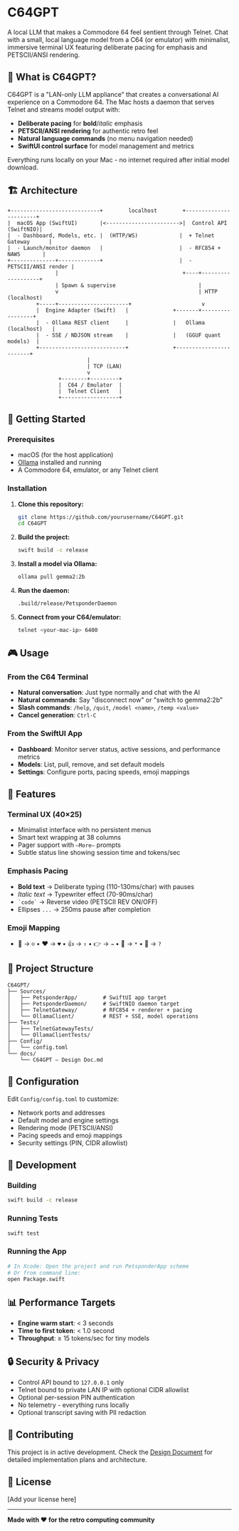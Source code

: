 # C64GPT

A local LLM that makes a Commodore 64 feel sentient through Telnet. Chat with a small, local language model from a C64 (or emulator) with minimalist, immersive terminal UX featuring deliberate pacing for emphasis and PETSCII/ANSI rendering.

## 🎯 What is C64GPT?

C64GPT is a "LAN-only LLM appliance" that creates a conversational AI experience on a Commodore 64. The Mac hosts a daemon that serves Telnet and streams model output with:

- **Deliberate pacing** for **bold**/*italic* emphasis
- **PETSCII/ANSI rendering** for authentic retro feel
- **Natural language commands** (no menu navigation needed)
- **SwiftUI control surface** for model management and metrics

Everything runs locally on your Mac - no internet required after initial model download.

## 🏗️ Architecture

```
+----------------------------+        localhost        +-----------------------+
|  macOS App (SwiftUI)       |<----------------------->|  Control API (SwiftNIO)|
|  - Dashboard, Models, etc. |  (HTTP/WS)             |  + Telnet Gateway      |
|  - Launch/monitor daemon   |                        |  - RFC854 + NAWS       |
+--------------+-------------+                        |  - PETSCII/ANSI render |
               |                                       +----+-------------------+
               | Spawn & supervise                          |
               v                                            | HTTP (localhost)
         +-----+----------------------+                      v
         |  Engine Adapter (Swift)   |              +-------+-----------------+
         |  - Ollama REST client     |              |   Ollama (localhost)   |
         |  - SSE / NDJSON stream    |              |   (GGUF quant models)  |
         +---------------------------+              +------------------------+
                         |
                         | TCP (LAN)
                         v
                +--------+---------+
                |  C64 / Emulator  |
                |  Telnet Client   |
                +------------------+
```

## 🚀 Getting Started

### Prerequisites

- macOS (for the host application)
- [Ollama](https://ollama.ai/) installed and running
- A Commodore 64, emulator, or any Telnet client

### Installation

1. **Clone this repository:**
   ```bash
   git clone https://github.com/yourusername/C64GPT.git
   cd C64GPT
   ```

2. **Build the project:**
   ```bash
   swift build -c release
   ```

3. **Install a model via Ollama:**
   ```bash
   ollama pull gemma2:2b
   ```

4. **Run the daemon:**
   ```bash
   .build/release/PetsponderDaemon
   ```

5. **Connect from your C64/emulator:**
   ```bash
   telnet <your-mac-ip> 6400
   ```

## 🎮 Usage

### From the C64 Terminal

- **Natural conversation**: Just type normally and chat with the AI
- **Natural commands**: Say "disconnect now" or "switch to gemma2:2b"
- **Slash commands**: `/help`, `/quit`, `/model <name>`, `/temp <value>`
- **Cancel generation**: `Ctrl-C`

### From the SwiftUI App

- **Dashboard**: Monitor server status, active sessions, and performance metrics
- **Models**: List, pull, remove, and set default models
- **Settings**: Configure ports, pacing speeds, emoji mappings

## 🎨 Features

### Terminal UX (40×25)
- Minimalist interface with no persistent menus
- Smart text wrapping at 38 columns
- Pager support with `—More—` prompts
- Subtle status line showing session time and tokens/sec

### Emphasis Pacing
- **Bold text** → Deliberate typing (110-130ms/char) with pauses
- *Italic text* → Typewriter effect (70-90ms/char)
- `` `code` `` → Reverse video (PETSCII REV ON/OFF)
- Ellipses `...` → 250ms pause after completion

### Emoji Mapping
- 🙂 → `☺` • ❤️ → `♥` • 👍 → `↑` • 👉 → `→` • 🎉 → `*` • 🤔 → `?`

## 📁 Project Structure

```
C64GPT/
├── Sources/
│   ├── PetsponderApp/        # SwiftUI app target
│   ├── PetsponderDaemon/     # SwiftNIO daemon target
│   ├── TelnetGateway/        # RFC854 + renderer + pacing
│   └── OllamaClient/         # REST + SSE, model operations
├── Tests/
│   ├── TelnetGatewayTests/
│   └── OllamaClientTests/
├── Config/
│   └── config.toml
└── docs/
    └── C64GPT — Design Doc.md
```

## 🔧 Configuration

Edit `Config/config.toml` to customize:

- Network ports and addresses
- Default model and engine settings
- Rendering mode (PETSCII/ANSI)
- Pacing speeds and emoji mappings
- Security settings (PIN, CIDR allowlist)

## 🧪 Development

### Building
```bash
swift build -c release
```

### Running Tests
```bash
swift test
```

### Running the App
```bash
# In Xcode: Open the project and run PetsponderApp scheme
# Or from command line:
open Package.swift
```

## 📊 Performance Targets

- **Engine warm start**: < 3 seconds
- **Time to first token**: < 1.0 second
- **Throughput**: ≥ 15 tokens/sec for tiny models

## 🔒 Security & Privacy

- Control API bound to `127.0.0.1` only
- Telnet bound to private LAN IP with optional CIDR allowlist
- Optional per-session PIN authentication
- No telemetry - everything runs locally
- Optional transcript saving with PII redaction

## 🤝 Contributing

This project is in active development. Check the [Design Document](docs/C64GPT%20—%20Design%20Doc.md) for detailed implementation plans and architecture.

## 📄 License

[Add your license here]

---

**Made with ❤️ for the retro computing community**
